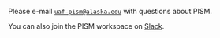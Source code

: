 Please e-mail [`uaf-pism@alaska.edu`](mailto:uaf-pism@alaska.edu) with questions about PISM.

You can also join the PISM workspace on [Slack](https://join.slack.com/t/uaf-pism/shared_invite/enQtODc3Njc1ODg0ODM5LThmOTEyNjEwN2I3ZTU4YTc5OGFhNGMzOWQ1ZmUzMWUwZDAyMzRlMzBhZDg1NDY5MmQ1YWFjNDU4MDZiNTk3YmE).
